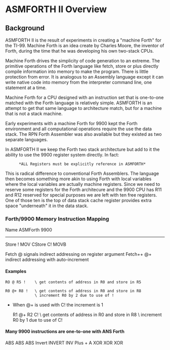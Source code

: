 # ASMFORTH II Overview

## Background
ASMFORTH II is the result of experiments in creating a "machine Forth" for the TI-99. Machine Forth is an idea create by Charles Moore, the inventor of Forth, during the time that he was developing his own two-stack CPUs.

Machine Forth drives the simplicity of code generation to an extreme. The primitive operations of the Forth language like fetch, store or plus directly compile information into memory to make the program. There is little protection from error. It is analogous to an Assembly language except it can write native code into memory from the interpreter command line, one statement at a time. 

Machine Forth for a CPU designed with an instruction set that is one-to-one matched with the Forth language is relatively simple. ASMFORTH is an attempt to get that same language to architecture match, but for a machine that is not a stack machine. 

Early experiments with a machine Forth for 9900 kept the Forth environment and all computational operations require the use the data stack. The RPN Forth Assembler was also available but they existed as two separate languages.

In ASMFORTH II we keep the Forth two stack architecture but add to it the ability to use the 9900 register system directly. In fact:

          *ALL Registers must be explicitly reference in ASMFORTH*

This is radical difference to conventional Forth Assemblers. 
The language then becomes something more akin to using Forth with local variables where the local variables are actually machine registers.  Since we need to reserve some registers for the Forth architecure and the 9900 CPU has R11 and R12 reserved for special purposes we are left with ten free registers. One of those ten is the top of data stack cache register provides extra space "underneath" it in the data stack. 

### Forth/9900 Memory Instruction Mapping

Name    ASMForth       9900 
-----   --------       -----
Store    !              MOV 
CStore  C!              MOVB 

Fetch    @              signals indirect addressing on register argument
Fetch++  @+             indirect addressing with auto-increment 


#### Examples
    RO @ R5 !    \ get contents of address in R0 and store in R5 
    
    R0 @+ R8 !   \ get contents of address in R0 and store in R8
                 \ increment R0 by 2 due to use of !  

* When @+ is used with C! the increment is 1 

    R1 @+ R2 C!  \ get contents of address in R0 and store in R8
                 \ increment R0 by 1 due to use of C!


   

#### Many 9900 instructions are one-to-one with ANS Forth

ABS     ABS             ABS 
Invert  INVERT          INV 
Plus    +               A 
XOR     XOR             XOR 


